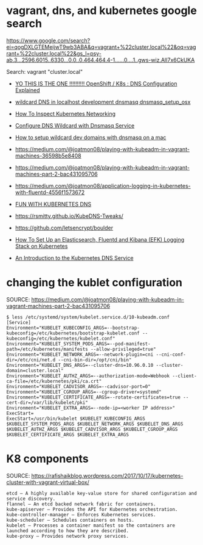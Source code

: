 # vagrant, dns, and kubernetes google search

https://www.google.com/search?ei=qogDXLGTEMeijwT9wb3ABA&q=vagrant+%22cluster.local%22&oq=vagrant+%22cluster.local%22&gs_l=psy-ab.3...2596.6015..6330...0.0..0.464.464.4-1......0....1..gws-wiz.AlI7x6CkUKA

Search: vagrant "cluster.local"

* [YO THIS IS THE ONE !!!!!!!!!! OpenShift / K8s : DNS Configuration Explained](http://www.ksingh.co.in/blog/2017/10/04/openshift-dns-configuration-explained/)

* [wildcard DNS in localhost development dnsmasq dnsmasq_setup_osx](https://gist.github.com/eloypnd/5efc3b590e7c738630fdcf0c10b68072)

* [How To Inspect Kubernetes Networking](https://www.digitalocean.com/community/tutorials/how-to-inspect-kubernetes-networking)

* [Configure DNS Wildcard with Dnsmasq Service](https://qiita.com/bmj0114/items/9c24d863bcab1a634503)

* [How to setup wildcard dev domains with dnsmasq on a mac](https://hedichaibi.com/how-to-setup-wildcard-dev-domains-with-dnsmasq-on-a-mac/)

* https://medium.com/@joatmon08/playing-with-kubeadm-in-vagrant-machines-36598b5e8408

* https://medium.com/@joatmon08/playing-with-kubeadm-in-vagrant-machines-part-2-bac431095706

* https://medium.com/@joatmon08/application-logging-in-kubernetes-with-fluentd-4556f1573672

* [FUN WITH KUBERNETES DNS](http://www.akins.org/posts/fun-with-dns/)

* https://rsmitty.github.io/KubeDNS-Tweaks/

* https://github.com/letsencrypt/boulder

* [How To Set Up an Elasticsearch, Fluentd and Kibana (EFK) Logging Stack on Kubernetes](https://www.digitalocean.com/community/tutorials/how-to-set-up-an-elasticsearch-fluentd-and-kibana-efk-logging-stack-on-kubernetes)

* [An Introduction to the Kubernetes DNS Service](https://www.digitalocean.com/community/tutorials/an-introduction-to-the-kubernetes-dns-service)

# changing the kublet configuration

SOURCE: https://medium.com/@joatmon08/playing-with-kubeadm-in-vagrant-machines-part-2-bac431095706

```
$ less /etc/systemd/system/kubelet.service.d/10-kubeadm.conf
[Service]
Environment="KUBELET_KUBECONFIG_ARGS=--bootstrap-kubeconfig=/etc/kubernetes/bootstrap-kubelet.conf --kubeconfig=/etc/kubernetes/kubelet.conf"
Environment="KUBELET_SYSTEM_PODS_ARGS=--pod-manifest-path=/etc/kubernetes/manifests --allow-privileged=true"
Environment="KUBELET_NETWORK_ARGS=--network-plugin=cni --cni-conf-dir=/etc/cni/net.d --cni-bin-dir=/opt/cni/bin"
Environment="KUBELET_DNS_ARGS=--cluster-dns=10.96.0.10 --cluster-domain=cluster.local"
Environment="KUBELET_AUTHZ_ARGS=--authorization-mode=Webhook --client-ca-file=/etc/kubernetes/pki/ca.crt"
Environment="KUBELET_CADVISOR_ARGS=--cadvisor-port=0"
Environment="KUBELET_CGROUP_ARGS=--cgroup-driver=systemd"
Environment="KUBELET_CERTIFICATE_ARGS=--rotate-certificates=true --cert-dir=/var/lib/kubelet/pki"
Environment="KUBELET_EXTRA_ARGS=--node-ip=<worker IP address>"
ExecStart=
ExecStart=/usr/bin/kubelet $KUBELET_KUBECONFIG_ARGS $KUBELET_SYSTEM_PODS_ARGS $KUBELET_NETWORK_ARGS $KUBELET_DNS_ARGS $KUBELET_AUTHZ_ARGS $KUBELET_CADVISOR_ARGS $KUBELET_CGROUP_ARGS $KUBELET_CERTIFICATE_ARGS $KUBELET_EXTRA_ARGS
```



# K8 components

SOURCE: https://rafishaikblog.wordpress.com/2017/10/17/kubernetes-cluster-with-vagrant-virtual-box/

```
etcd – A highly available key-value store for shared configuration and service discovery.
flannel – An etcd backed network fabric for containers.
kube-apiserver – Provides the API for Kubernetes orchestration.
kube-controller-manager – Enforces Kubernetes services.
kube-scheduler – Schedules containers on hosts.
kubelet – Processes a container manifest so the containers are launched according to how they are described.
kube-proxy – Provides network proxy services.
```

